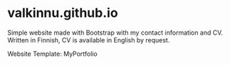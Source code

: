 # valkinnu.github.io

Simple website made with Bootstrap with my contact information and CV. Written in Finnish, CV is available in English by request.

Website Template: MyPortfolio
